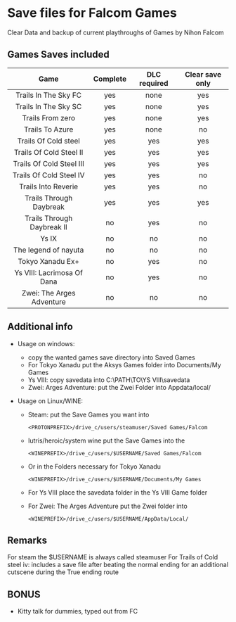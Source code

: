 # Save files for Falcom Games

Clear Data and backup of current playthroughs of Games by Nihon Falcom


## Games Saves included

|Game 						| Complete	| DLC required	| Clear save only 	|
|:--: 						|   :---:   |     :--:		| 		:--:			|
|Trails In The Sky FC 		| yes 		| none 			| yes 				|
|Trails In The Sky SC 		| yes 		| none 			| yes  				|
|Trails From zero    		| yes 		| none 			| yes 				|
|Trails To Azure 			| yes 		| none 			| no 				|
|Trails Of Cold steel		| yes 		| yes			| yes 				|
|Trails Of Cold Steel II		| yes 		| yes 			| yes 				|
|Trails Of Cold Steel III	| yes 		| yes 			| yes 				|
|Trails Of Cold Steel IV 	| yes 		| yes 			| no  				|
|Trails Into Reverie  		| yes 		| yes 			| no  				|
|Trails Through Daybreak		| yes 		| yes 			| yes 				|
|Trails Through Daybreak II	| no			| yes			| no					|
|Ys IX 						| no 		| no 			| no 				|
|The legend of nayuta 		| no 		| no 			| no 				|
|Tokyo Xanadu Ex+ 			| no 		| yes			| no 				|
|Ys VIII: Lacrimosa Of Dana | no        | yes           | no                |
| Zwei: The Arges Adventure | no        | no            | no                |

## Additional info

- Usage on windows: 
  * copy the wanted games save directory into Saved Games
  * For Tokyo Xanadu put the Aksys Games folder into Documents/My Games
  * Ys VIII: copy savedata into C:\PATH\TO\YS VIII\savedata
  * Zwei: Arges Adventure: put the Zwei Folder into Appdata/local/
- Usage on Linux/WINE:
  
    * Steam: put the Save Games you want into 
  
          <PROTONPREFIX>/drive_c/users/steamuser/Saved Games/Falcom
  
    * lutris/heroic/system wine put the Save Games into the 
      
          <WINEPREFIX>/drive_c/users/$USERNAME/Saved Games/Falcom

    * Or in the Folders necessary for Tokyo Xanadu

          <WINEPREFIX>/drive_c/users/$USERNAME/Documents/My Games

    * For Ys VIII place the savedata folder in the Ys VIII Game folder
    
    * For Zwei: The Arges Adventure put the Zwei folder into
          
          <WINEPREFIX>/drive_c/users/$USERNAME/AppData/Local/ 

## Remarks

For steam the $USERNAME is always called steamuser 
For Trails of Cold steel iv: includes a save file after beating the normal ending for an additional cutscene during the True ending route

## BONUS
- Kitty talk for dummies, typed out from FC
